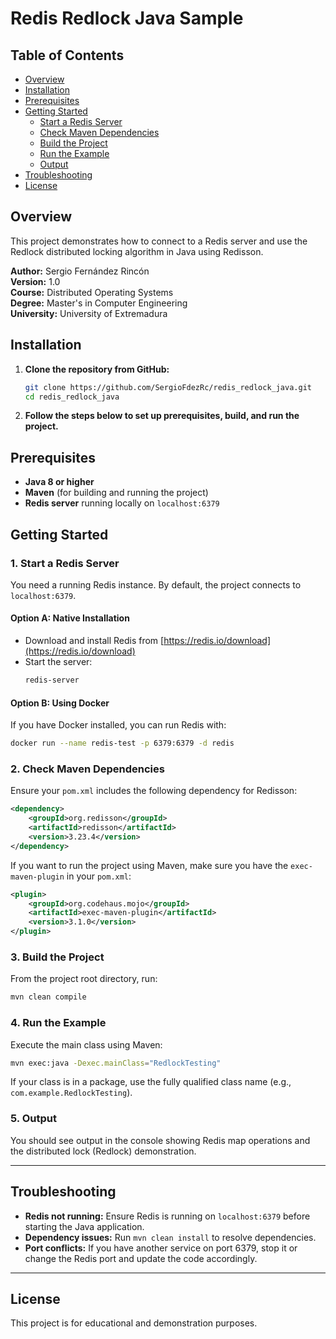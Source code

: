 # Redis Redlock Java Sample

## Table of Contents
- [Overview](#overview)
- [Installation](#installation)
- [Prerequisites](#prerequisites)
- [Getting Started](#getting-started)
  - [Start a Redis Server](#1-start-a-redis-server)
  - [Check Maven Dependencies](#2-check-maven-dependencies)
  - [Build the Project](#3-build-the-project)
  - [Run the Example](#4-run-the-example)
  - [Output](#5-output)
- [Troubleshooting](#troubleshooting)
- [License](#license)

## Overview
This project demonstrates how to connect to a Redis server and use the Redlock distributed locking algorithm in Java using Redisson.

**Author:** Sergio Fernández Rincón  
**Version:** 1.0  
**Course:** Distributed Operating Systems  
**Degree:** Master's in Computer Engineering  
**University:** University of Extremadura

## Installation

1. **Clone the repository from GitHub:**
   ```sh
   git clone https://github.com/SergioFdezRc/redis_redlock_java.git
   cd redis_redlock_java
   ```

2. **Follow the steps below to set up prerequisites, build, and run the project.**

## Prerequisites

- **Java 8 or higher**
- **Maven** (for building and running the project)
- **Redis server** running locally on `localhost:6379`

## Getting Started

### 1. Start a Redis Server

You need a running Redis instance. By default, the project connects to `localhost:6379`.

#### Option A: Native Installation
- Download and install Redis from [https://redis.io/download](https://redis.io/download)
- Start the server:
  ```sh
  redis-server
  ```

#### Option B: Using Docker
If you have Docker installed, you can run Redis with:
```sh
docker run --name redis-test -p 6379:6379 -d redis
```

### 2. Check Maven Dependencies

Ensure your `pom.xml` includes the following dependency for Redisson:

```xml
<dependency>
    <groupId>org.redisson</groupId>
    <artifactId>redisson</artifactId>
    <version>3.23.4</version>
</dependency>
```

If you want to run the project using Maven, make sure you have the `exec-maven-plugin` in your `pom.xml`:

```xml
<plugin>
    <groupId>org.codehaus.mojo</groupId>
    <artifactId>exec-maven-plugin</artifactId>
    <version>3.1.0</version>
</plugin>
```

### 3. Build the Project

From the project root directory, run:

```sh
mvn clean compile
```

### 4. Run the Example

Execute the main class using Maven:

```sh
mvn exec:java -Dexec.mainClass="RedlockTesting"
```

If your class is in a package, use the fully qualified class name (e.g., `com.example.RedlockTesting`).

### 5. Output

You should see output in the console showing Redis map operations and the distributed lock (Redlock) demonstration.

---

## Troubleshooting

- **Redis not running:** Ensure Redis is running on `localhost:6379` before starting the Java application.
- **Dependency issues:** Run `mvn clean install` to resolve dependencies.
- **Port conflicts:** If you have another service on port 6379, stop it or change the Redis port and update the code accordingly.

---

## License

This project is for educational and demonstration purposes.